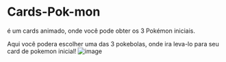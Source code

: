 # Cards-Pok-mon
é um cards animado, onde você pode obter os 3 Pokémon iniciais.

Aqui você podera escolher uma das 3 pokebolas, onde ira leva-lo para seu card de pokemon inicial!
![image](https://user-images.githubusercontent.com/88870830/166738238-0c5881f6-7fc2-4e79-84a5-c99d935dc056.png)
